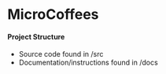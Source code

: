 # MicroCoffees

#### Project Structure
- Source code found in /src
- Documentation/instructions found in /docs